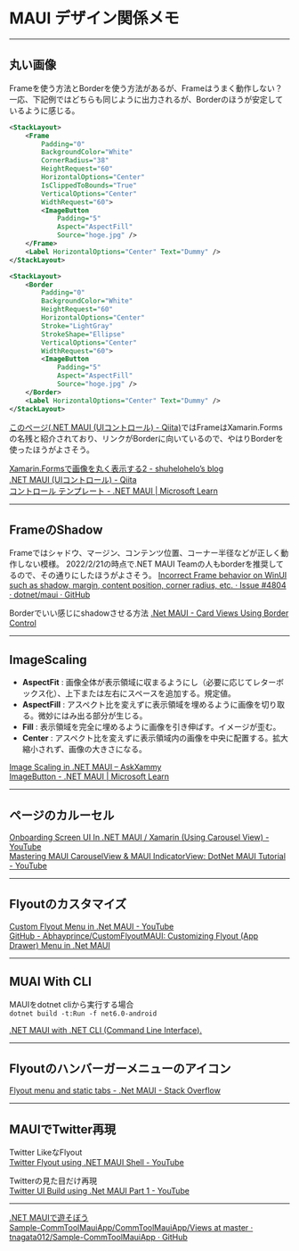 # MAUI デザイン関係メモ

---

## 丸い画像

Frameを使う方法とBorderを使う方法があるが、Frameはうまく動作しない？  
一応、下記例ではどちらも同じように出力されるが、Borderのほうが安定しているように感じる。  

``` xml
<StackLayout>
    <Frame
        Padding="0"
        BackgroundColor="White"
        CornerRadius="38"
        HeightRequest="60"
        HorizontalOptions="Center"
        IsClippedToBounds="True"
        VerticalOptions="Center"
        WidthRequest="60">
        <ImageButton
            Padding="5"
            Aspect="AspectFill"
            Source="hoge.jpg" />
    </Frame>
    <Label HorizontalOptions="Center" Text="Dummy" />
</StackLayout>
```

``` xml
<StackLayout>
    <Border
        Padding="0"
        BackgroundColor="White"
        HeightRequest="60"
        HorizontalOptions="Center"
        Stroke="LightGray"
        StrokeShape="Ellipse"
        VerticalOptions="Center"
        WidthRequest="60">
        <ImageButton
            Padding="5"
            Aspect="AspectFill"
            Source="hoge.jpg" />
    </Border>
    <Label HorizontalOptions="Center" Text="Dummy" />
</StackLayout>
```

[このページ(.NET MAUI (UIコントロール) - Qiita)](https://qiita.com/kashin777/items/cb200af6d4f00cc88a63)ではFrameはXamarin.Formsの名残と紹介されており、リンクがBorderに向いているので、やはりBorderを使ったほうがよさそう。  

[Xamarin.Formsで画像を丸く表示する2 - shuhelohelo’s blog](https://shuhelohelo.hatenablog.com/entry/2019/12/07/151541)  
[.NET MAUI (UIコントロール) - Qiita](https://qiita.com/kashin777/items/cb200af6d4f00cc88a63)  
[コントロール テンプレート - .NET MAUI | Microsoft Learn](https://learn.microsoft.com/ja-jp/dotnet/maui/fundamentals/controltemplate)  

---

## FrameのShadow

Frameではシャドウ、マージン、コンテンツ位置、コーナー半径などが正しく動作しない模様。
2022/2/21の時点で.NET MAUI Teamの人もborderを推奨してるので、その通りにしたほうがよさそう。
[Incorrect Frame behavior on WinUI such as shadow, margin, content position, corner radius, etc. · Issue #4804 · dotnet/maui · GitHub](https://github.com/dotnet/maui/issues/4804)  

Borderでいい感じにshadowさせる方法
[.Net MAUI - Card Views Using Border Control](https://www.c-sharpcorner.com/article/net-maui-card-views-using-border-control/)  

---

## ImageScaling

- **AspectFit** : 画像全体が表示領域に収まるようにし（必要に応じてレターボックス化）、上下または左右にスペースを追加する。規定値。  
- **AspectFill** : アスペクト比を変えずに表示領域を埋めるように画像を切り取る。微妙にはみ出る部分が生じる。  
- **Fill** : 表示領域を完全に埋めるように画像を引き伸ばす。イメージが歪む。  
- **Center** : アスペクト比を変えずに表示領域内の画像を中央に配置する。拡大縮小されず、画像の大きさになる。  

[Image Scaling in .NET MAUI – AskXammy](https://askxammy.com/image-scaling-in-net-maui/)  
[ImageButton - .NET MAUI | Microsoft Learn](https://learn.microsoft.com/ja-jp/dotnet/maui/user-interface/controls/imagebutton)  

---

## ページのカルーセル

[Onboarding Screen UI In .NET MAUI / Xamarin (Using Carousel View) - YouTube](https://www.youtube.com/watch?v=R6Uah-USuxU)  
[Mastering MAUI CarouselView & MAUI IndicatorView: DotNet MAUI Tutorial - YouTube](https://www.youtube.com/watch?v=kw9-_GLruUg)  

---

## Flyoutのカスタマイズ

[Custom Flyout Menu in .Net MAUI - YouTube](https://www.youtube.com/watch?v=qs1otgknDHA)  
[GitHub - Abhayprince/CustomFlyoutMAUI: Customizing Flyout (App Drawer) Menu in .Net MAUI](https://github.com/Abhayprince/CustomFlyoutMAUI.git)  

---

## MUAI With CLI

MAUIをdotnet cliから実行する場合  
`dotnet build -t:Run -f net6.0-android`  

[.NET MAUI with .NET CLI (Command Line Interface).](https://mauiman.dev/maui_cli_commandlineinterface.html)  

---

## Flyoutのハンバーガーメニューのアイコン

[Flyout menu and static tabs - .Net MAUI - Stack Overflow](https://stackoverflow.com/questions/74931043/flyout-menu-and-static-tabs-net-maui)  

---

## MAUIでTwitter再現

Twitter LikeなFlyout  
[Twitter Flyout using .NET MAUI Shell - YouTube](https://www.youtube.com/watch?v=kI91LzE9mNE)  

Twitterの見た目だけ再現  
[Twitter UI Build using .Net MAUI Part 1 - YouTube](https://www.youtube.com/watch?v=ebhpfkGMKl0)  

---

[.NET MAUIで遊そぼう](https://zenn.dev/tnagata012/articles/play-with-maui--acd256eda7a4a9)  
[Sample-CommToolMauiApp/CommToolMauiApp/Views at master · tnagata012/Sample-CommToolMauiApp · GitHub](https://github.com/tnagata012/Sample-CommToolMauiApp/tree/master/CommToolMauiApp/Views)  
